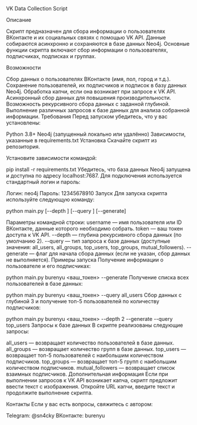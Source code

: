 VK Data Collection Script

Описание

Скрипт предназначен для сбора информации о пользователях ВКонтакте и их социальных связях с помощью VK API. Данные собираются асинхронно и сохраняются в базе данных Neo4j. Основные функции скрипта включают сбор информации о пользователях, подписчиках, подписках и группах.

Возможности

Сбор данных о пользователях ВКонтакте (имя, пол, город и т.д.).
Сохранение пользователей, их подписчиков и подписок в базу данных Neo4j.
Обработка капчи, если она возникает при запросе к VK API.
Асинхронный сбор данных для повышения производительности.
Возможность рекурсивного сбора данных с заданной глубиной.
Выполнение различных запросов к базе данных для анализа собранной информации.
Требования
Перед запуском убедитесь, что у вас установлены:

Python 3.8+
Neo4j (запущенный локально или удалённо)
Зависимости, указанные в requirements.txt
Установка
Скачайте скрипт из репозитория.

Установите зависимости командой:


pip install -r requirements.txt
Убедитесь, что база данных Neo4j запущена и доступна по адресу localhost:7687. Для подключения используется стандартный логин и пароль:

Логин: neo4j
Пароль: 12345678910
Запуск
Для запуска скрипта используйте следующую команду:

python main.py <username> <token> [--depth <depth>] [--query <query>] [--generate]

Параметры командной строки:
username — имя пользователя или ID ВКонтакте, данные которого необходимо собрать.
token — ваш токен доступа к VK API.
--depth — глубина рекурсивного сбора данных (по умолчанию 2).
--query — тип запроса к базе данных (доступные значения: all_users, all_groups, top_users, top_groups, mutual_followers).
--generate — флаг для начала сбора данных (если не указан, сбор данных не выполняется).
Примеры запуска
Получение информации о пользователе и его подписчиках:

python main.py burenyu <ваш_токен> --generate
Получение списка всех пользователей в базе данных:

python main.py burenyu <ваш_токен> --query all_users
Сбор данных с глубиной 3 и получение топ-5 пользователей по количеству подписчиков:

python main.py burenyu <ваш_токен> --depth 2 --generate --query top_users
Запросы к базе данных
В скрипте реализованы следующие запросы:

all_users — возвращает количество пользователей в базе данных.
all_groups — возвращает количество групп в базе данных.
top_users — возвращает топ-5 пользователей с наибольшим количеством подписчиков.
top_groups — возвращает топ-5 групп с наибольшим количеством подписчиков.
mutual_followers — возвращает список взаимных подписчиков.
Дополнительная информация
Если при выполнении запросов к VK API возникает капча, скрипт предложит ввести текст с изображения. Откройте URL капчи, введите текст и продолжите выполнение скрипта.

Контакты
Если у вас есть вопросы, свяжитесь с автором:

Telegram: @sn4cky
ВКонтакте: burenyu

